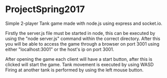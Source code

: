 # ProjectSpring2017

Simple 2-player Tank game made with node.js using express and socket.io.

Firstly the server.js file must be started in node, this can be executed by using the "node server.js" command within the correct directory.
After this you will be able to access the game through a browser on port 3001 using either "localhost:3001" or the host's ip on port 3001.

After opening the game each client will have a start button, after this is clicked will start the game.
Tank movement is executed by using WASD
Firing at another tank is performed by using the left mouse button.
